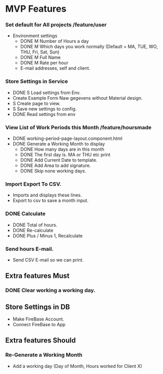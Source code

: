 # MVP Features

### Set default for All projects /feature/user
* Environment settings
  * DONE M Number of Hours a day
  * DONE M Which days you work normally (Default = MA, TUE, WO, THU, Fri, Sat, Sun)
  * DONE M Full Name
  * DONE M Rate per hour
  * E-mail addresses, self and client.
  
### Store Settings in Service
* DONE S Load settings from Env.
* Create Example Form Naw gegevens without Material design.
* S Create page to view.
* S Save new settings to config.
* DONE Read settings from env
  

### View List of Work Periods this Month /feature/hoursmade
* DONE working-period-page-layout.component.html
* DONE Generate a Working Month to display
  * DONE How many days are in this month
  * DONE The first day is. MA or THU etc print
  * DONE Add Current Date to template.
  * DONE Add Area to add signature.
  * DONE Skip none working days.
    
  
### Import Export To CSV.
* Imports and displays these lines.
* Export to csv to save a month input.  

  
### DONE Calculate
* DONE Total of hours.
* DONE Re-calculate
* DONE Plus / Minus 1, Recalculate


### Send hours E-mail.
* Send CSV E-mail so we can print.

## Extra features Must

### DONE Clear working a working day.

## Store Settings in DB
* Make FireBase Account.
* Connect FireBase to App

## Extra features Should

### Re-Generate a Working Month
* Add a working day (Day of Month, Hours worked for Client X)
